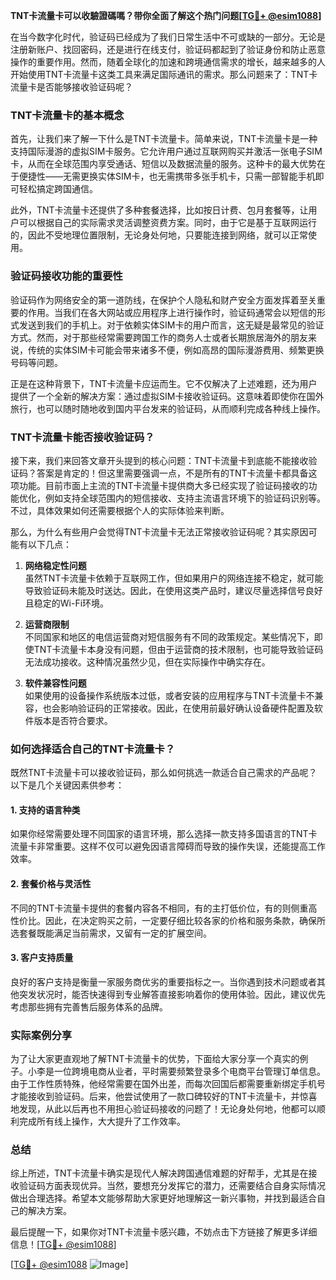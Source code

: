 **TNT卡流量卡可以收驗證碼嗎？带你全面了解这个热门问题[[TG💪+ @esim1088](https://t.me/s/esim1088)]**

在当今数字化时代，验证码已经成为了我们日常生活中不可或缺的一部分。无论是注册新账户、找回密码，还是进行在线支付，验证码都起到了验证身份和防止恶意操作的重要作用。然而，随着全球化的加速和跨境通信需求的增长，越来越多的人开始使用TNT卡流量卡这类工具来满足国际通讯的需求。那么问题来了：TNT卡流量卡是否能够接收验证码呢？

### TNT卡流量卡的基本概念

首先，让我们来了解一下什么是TNT卡流量卡。简单来说，TNT卡流量卡是一种支持国际漫游的虚拟SIM卡服务。它允许用户通过互联网购买并激活一张电子SIM卡，从而在全球范围内享受通话、短信以及数据流量的服务。这种卡的最大优势在于便捷性——无需更换实体SIM卡，也无需携带多张手机卡，只需一部智能手机即可轻松搞定跨国通信。

此外，TNT卡流量卡还提供了多种套餐选择，比如按日计费、包月套餐等，让用户可以根据自己的实际需求灵活调整资费方案。同时，由于它是基于互联网运行的，因此不受地理位置限制，无论身处何地，只要能连接到网络，就可以正常使用。

### 验证码接收功能的重要性

验证码作为网络安全的第一道防线，在保护个人隐私和财产安全方面发挥着至关重要的作用。当我们在各大网站或应用程序上进行操作时，验证码通常会以短信的形式发送到我们的手机上。对于依赖实体SIM卡的用户而言，这无疑是最常见的验证方式。然而，对于那些经常需要跨国工作的商务人士或者长期旅居海外的朋友来说，传统的实体SIM卡可能会带来诸多不便，例如高昂的国际漫游费用、频繁更换号码等问题。

正是在这种背景下，TNT卡流量卡应运而生。它不仅解决了上述难题，还为用户提供了一个全新的解决方案：通过虚拟SIM卡接收验证码。这意味着即使你在国外旅行，也可以随时随地收到国内平台发来的验证码，从而顺利完成各种线上操作。

### TNT卡流量卡能否接收验证码？

接下来，我们来回答文章开头提到的核心问题：TNT卡流量卡到底能不能接收验证码？答案是肯定的！但这里需要强调一点，不是所有的TNT卡流量卡都具备这项功能。目前市面上主流的TNT卡流量卡提供商大多已经实现了验证码接收的功能优化，例如支持全球范围内的短信接收、支持主流语言环境下的验证码识别等。不过，具体效果如何还需要根据个人的实际体验来判断。

那么，为什么有些用户会觉得TNT卡流量卡无法正常接收验证码呢？其实原因可能有以下几点：

1. **网络稳定性问题**  
   虽然TNT卡流量卡依赖于互联网工作，但如果用户的网络连接不稳定，就可能导致验证码未能及时送达。因此，在使用这类产品时，建议尽量选择信号良好且稳定的Wi-Fi环境。

2. **运营商限制**  
   不同国家和地区的电信运营商对短信服务有不同的政策规定。某些情况下，即使TNT卡流量卡本身没有问题，但由于运营商的技术限制，也可能导致验证码无法成功接收。这种情况虽然少见，但在实际操作中确实存在。

3. **软件兼容性问题**  
   如果使用的设备操作系统版本过低，或者安装的应用程序与TNT卡流量卡不兼容，也会影响验证码的正常接收。因此，在使用前最好确认设备硬件配置及软件版本是否符合要求。

### 如何选择适合自己的TNT卡流量卡？

既然TNT卡流量卡可以接收验证码，那么如何挑选一款适合自己需求的产品呢？以下是几个关键因素供参考：

#### 1. 支持的语言种类
如果你经常需要处理不同国家的语言环境，那么选择一款支持多国语言的TNT卡流量卡非常重要。这样不仅可以避免因语言障碍而导致的操作失误，还能提高工作效率。

#### 2. 套餐价格与灵活性
不同的TNT卡流量卡提供的套餐内容各不相同，有的主打低价位，有的则侧重高性价比。因此，在决定购买之前，一定要仔细比较各家的价格和服务条款，确保所选套餐既能满足当前需求，又留有一定的扩展空间。

#### 3. 客户支持质量
良好的客户支持是衡量一家服务商优劣的重要指标之一。当你遇到技术问题或者其他突发状况时，能否快速得到专业解答直接影响着你的使用体验。因此，建议优先考虑那些拥有完善售后服务体系的品牌。

### 实际案例分享

为了让大家更直观地了解TNT卡流量卡的优势，下面给大家分享一个真实的例子。小李是一位跨境电商从业者，平时需要频繁登录多个电商平台管理订单信息。由于工作性质特殊，他经常需要在国外出差，而每次回国后都需要重新绑定手机号才能接收到验证码。后来，他尝试使用了一款口碑较好的TNT卡流量卡，并惊喜地发现，从此以后再也不用担心验证码接收的问题了！无论身处何地，他都可以顺利完成所有线上操作，大大提升了工作效率。

### 总结

综上所述，TNT卡流量卡确实是现代人解决跨国通信难题的好帮手，尤其是在接收验证码方面表现优异。当然，要想充分发挥它的潜力，还需要结合自身实际情况做出合理选择。希望本文能够帮助大家更好地理解这一新兴事物，并找到最适合自己的解决方案。

最后提醒一下，如果你对TNT卡流量卡感兴趣，不妨点击下方链接了解更多详细信息！[[TG💪+ @esim1088](https://t.me/s/esim1088)] 

[[TG💪+ @esim1088](https://t.me/s/esim1088) ![Image](https://i.postimg.cc/4NQfJmqS/Snipaste-2025-05-13-00-14-12.png)]